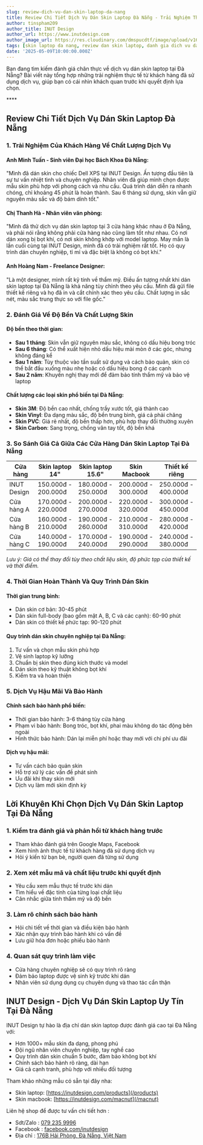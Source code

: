 ```yaml
---
slug: review-dich-vu-dan-skin-laptop-da-nang
title: Review Chi Tiết Dịch Vụ Dán Skin Laptop Đà Nẵng - Trải Nghiệm Thực Tế Từ Khách Hàng
author: tinspham209
author_title: INUT Design
author_url: https://www.inutdesign.com
author_image_url: https://res.cloudinary.com/dmspucdtf/image/upload/v1663647671/inut/292635797_197003529328579_4330060878795101093_n_bjzhby.jpg
tags: [skin laptop da nang, review dan skin laptop, danh gia dich vu dan skin, trai nghiem dan skin laptop]
date: '2025-05-09T10:00:00.000Z'
---
```


Bạn đang tìm kiếm đánh giá chân thực về dịch vụ dán skin laptop tại Đà Nẵng? Bài viết này tổng hợp những trải nghiệm thực tế từ khách hàng đã sử dụng dịch vụ, giúp bạn có cái nhìn khách quan trước khi quyết định lựa chọn.

<!-- truncate-->****

<!-- ## Table of contents -->

## Review Chi Tiết Dịch Vụ Dán Skin Laptop Đà Nẵng

### 1. Trải Nghiệm Của Khách Hàng Về Chất Lượng Dịch Vụ

#### Anh Minh Tuấn - Sinh viên Đại học Bách Khoa Đà Nẵng:
"Mình đã dán skin cho chiếc Dell XPS tại INUT Design. Ấn tượng đầu tiên là sự tư vấn nhiệt tình và chuyên nghiệp. Nhân viên đã giúp mình chọn được mẫu skin phù hợp với phong cách và nhu cầu. Quá trình dán diễn ra nhanh chóng, chỉ khoảng 45 phút là hoàn thành. Sau 6 tháng sử dụng, skin vẫn giữ nguyên màu sắc và độ bám dính tốt."

#### Chị Thanh Hà - Nhân viên văn phòng:
"Mình đã thử dịch vụ dán skin laptop tại 3 cửa hàng khác nhau ở Đà Nẵng, và phải nói rằng không phải cửa hàng nào cũng làm tốt như nhau. Có nơi dán xong bị bọt khí, có nơi skin không khớp với model laptop. May mắn là lần cuối cùng tại INUT Design, mình đã có trải nghiệm rất tốt. Họ có quy trình dán chuyên nghiệp, tỉ mỉ và đặc biệt là không có bọt khí."

#### Anh Hoàng Nam - Freelance Designer:
"Là một designer, mình rất kỹ tính về thẩm mỹ. Điều ấn tượng nhất khi dán skin laptop tại Đà Nẵng là khả năng tùy chỉnh theo yêu cầu. Mình đã gửi file thiết kế riêng và họ đã in và cắt chính xác theo yêu cầu. Chất lượng in sắc nét, màu sắc trung thực so với file gốc."

### 2. Đánh Giá Về Độ Bền Và Chất Lượng Skin

#### Độ bền theo thời gian:
- **Sau 1 tháng**: Skin vẫn giữ nguyên màu sắc, không có dấu hiệu bong tróc
- **Sau 6 tháng**: Có thể xuất hiện nhỏ dấu hiệu mài mòn ở các góc, nhưng không đáng kể
- **Sau 1 năm**: Tùy thuộc vào tần suất sử dụng và cách bảo quản, skin có thể bắt đầu xuống màu nhẹ hoặc có dấu hiệu bong ở các cạnh
- **Sau 2 năm**: Khuyến nghị thay mới để đảm bảo tính thẩm mỹ và bảo vệ laptop

#### Chất lượng các loại skin phổ biến tại Đà Nẵng:
- **Skin 3M**: Độ bền cao nhất, chống trầy xước tốt, giá thành cao
- **Skin Vinyl**: Đa dạng màu sắc, độ bền trung bình, giá cả phải chăng
- **Skin PVC**: Giá rẻ nhất, độ bền thấp hơn, phù hợp thay đổi thường xuyên
- **Skin Carbon**: Sang trọng, chống vân tay tốt, độ bền khá

### 3. So Sánh Giá Cả Giữa Các Cửa Hàng Dán Skin Laptop Tại Đà Nẵng

| Cửa hàng | Skin laptop 14" | Skin laptop 15.6" | Skin Macbook | Thiết kế riêng |
|----------|----------------|-------------------|--------------|----------------|
| INUT Design | 150.000đ - 200.000đ | 180.000đ - 250.000đ | 200.000đ - 300.000đ | 250.000đ - 400.000đ |
| Cửa hàng A | 170.000đ - 220.000đ | 200.000đ - 270.000đ | 220.000đ - 320.000đ | 300.000đ - 450.000đ |
| Cửa hàng B | 160.000đ - 210.000đ | 190.000đ - 260.000đ | 210.000đ - 310.000đ | 280.000đ - 420.000đ |
| Cửa hàng C | 140.000đ - 190.000đ | 170.000đ - 240.000đ | 190.000đ - 290.000đ | 240.000đ - 380.000đ |

*Lưu ý: Giá có thể thay đổi tùy theo chất liệu skin, độ phức tạp của thiết kế và thời điểm.*

### 4. Thời Gian Hoàn Thành Và Quy Trình Dán Skin

#### Thời gian trung bình:
- Dán skin cơ bản: 30-45 phút
- Dán skin full-body (bao gồm mặt A, B, C và các cạnh): 60-90 phút
- Dán skin có thiết kế phức tạp: 90-120 phút

#### Quy trình dán skin chuyên nghiệp tại Đà Nẵng:
1. Tư vấn và chọn mẫu skin phù hợp
2. Vệ sinh laptop kỹ lưỡng
3. Chuẩn bị skin theo đúng kích thước và model
4. Dán skin theo kỹ thuật không bọt khí
5. Kiểm tra và hoàn thiện

### 5. Dịch Vụ Hậu Mãi Và Bảo Hành

#### Chính sách bảo hành phổ biến:
- Thời gian bảo hành: 3-6 tháng tùy cửa hàng
- Phạm vi bảo hành: Bong tróc, bọt khí, phai màu không do tác động bên ngoài
- Hình thức bảo hành: Dán lại miễn phí hoặc thay mới với chi phí ưu đãi

#### Dịch vụ hậu mãi:
- Tư vấn cách bảo quản skin
- Hỗ trợ xử lý các vấn đề phát sinh
- Ưu đãi khi thay skin mới
- Dịch vụ làm mới skin định kỳ

## Lời Khuyên Khi Chọn Dịch Vụ Dán Skin Laptop Tại Đà Nẵng

### 1. Kiểm tra đánh giá và phản hồi từ khách hàng trước
- Tham khảo đánh giá trên Google Maps, Facebook
- Xem hình ảnh thực tế từ khách hàng đã sử dụng dịch vụ
- Hỏi ý kiến từ bạn bè, người quen đã từng sử dụng

### 2. Xem xét mẫu mã và chất liệu trước khi quyết định
- Yêu cầu xem mẫu thực tế trước khi dán
- Tìm hiểu về đặc tính của từng loại chất liệu
- Cân nhắc giữa tính thẩm mỹ và độ bền

### 3. Làm rõ chính sách bảo hành
- Hỏi chi tiết về thời gian và điều kiện bảo hành
- Xác nhận quy trình bảo hành khi có vấn đề
- Lưu giữ hóa đơn hoặc phiếu bảo hành

### 4. Quan sát quy trình làm việc
- Cửa hàng chuyên nghiệp sẽ có quy trình rõ ràng
- Đảm bảo laptop được vệ sinh kỹ trước khi dán
- Nhân viên sử dụng dụng cụ chuyên dụng và thao tác cẩn thận

## INUT Design - Dịch Vụ Dán Skin Laptop Uy Tín Tại Đà Nẵng

INUT Design tự hào là địa chỉ dán skin laptop được đánh giá cao tại Đà Nẵng với:
- Hơn 1000+ mẫu skin đa dạng, phong phú
- Đội ngũ nhân viên chuyên nghiệp, tay nghề cao
- Quy trình dán skin chuẩn 5 bước, đảm bảo không bọt khí
- Chính sách bảo hành rõ ràng, dài hạn
- Giá cả cạnh tranh, phù hợp với nhiều đối tượng

Tham khảo những mẫu có sẵn tại đây nha:
- Skin laptop: [https://inutdesign.com/products](/products)
- Skin macbook: [https://inutdesign.com/macnut](/macnut)

Liên hệ shop để được tư vấn chi tiết hơn :
- Sdt/Zalo : [079 235 9996](tel:0792359996)
- Facebook : [facebook.com/inutdesign](https://www.facebook.com/inutdesign)
- Địa chỉ : [176B Hải Phòng, Đà Nẵng, Việt Nam](https://maps.app.goo.gl/SRm8YB4fy8VfWmb39)